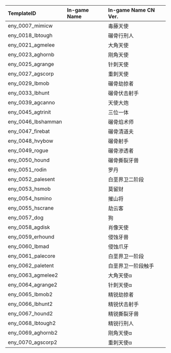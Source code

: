 | TemplateID         | In-game Name | In-game Name CN Ver. |
| :----------------- | :----------- | :------------------- |
| eny_0007_mimicw    |              | 毒藤天使             |
| eny_0018_lbtough   |              | 碾骨行刑人           |
| eny_0021_agmelee   |              | 大角天使             |
| eny_0023_aghornb   |              | 刚角天使             |
| eny_0025_agrange   |              | 针刺天使             |
| eny_0027_agscorp   |              | 重刺天使             |
| eny_0029_lbmob     |              | 碾骨劫掠者           |
| eny_0033_lbhunt    |              | 碾骨伏击射手         |
| eny_0039_agcanno   |              | 天使大炮             |
| eny_0045_agtrinit  |              | 三位一体             |
| eny_0046_lbshamman |              | 碾骨焰术师           |
| eny_0047_firebat   |              | 碾骨清道夫           |
| eny_0048_hvybow    |              | 碾骨射手             |
| eny_0049_rogue     |              | 碾骨渗透者           |
| eny_0050_hound     |              | 碾骨撕裂牙兽         |
| eny_0051_rodin     |              | 罗丹                 |
| eny_0052_palesent  |              | 白垩界卫二阶段       |
| eny_0053_hsmob     |              | 莫留财               |
| eny_0054_hsmino    |              | 摧山将               |
| eny_0055_hscrane   |              | 劫云客               |
| eny_0057_dog       |              | 狗                   |
| eny_0058_agdisk    |              | 肖像天使             |
| eny_0059_erhound   |              | 侵蚀牙兽             |
| eny_0060_lbmad     |              | 侵蚀爪牙             |
| eny_0061_palecore  |              | 白垩界卫一阶段       |
| eny_0062_paletent  |              | 白垩界卫一阶段触手   |
| eny_0063_agmelee2  |              | 大角天使α            |
| eny_0064_agrange2  |              | 针刺天使α            |
| eny_0065_lbmob2    |              | 精锐劫掠者           |
| eny_0066_lbhunt2   |              | 精锐伏击射手         |
| eny_0067_hound2    |              | 精锐撕裂牙兽         |
| eny_0068_lbtough2  |              | 精锐行刑人           |
| eny_0069_aghornb2  |              | 刚角天使α            |
| eny_0070_agscorp2  |              | 重刺天使α            |